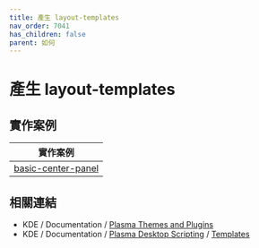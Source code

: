 ```yaml
---
title: 產生 layout-templates
nav_order: 7041
has_children: false
parent: 如何
---
```



# 產生 layout-templates


## 實作案例

| 實作案例 |
| --- |
| [basic-center-panel](https://github.com/samwhelp/note-about-kde/tree/gh-pages/_demo/howto/demo-layout-templates/basic-center-panel) |


## 相關連結

* KDE / Documentation / [Plasma Themes and Plugins](https://develop.kde.org/docs/plasma/)
* KDE / Documentation / [Plasma Desktop Scripting](https://develop.kde.org/docs/plasma/scripting/) / [Templates](https://develop.kde.org/docs/plasma/scripting/templates/)
